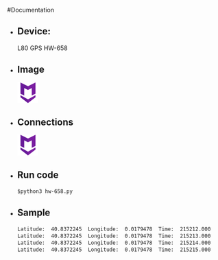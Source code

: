 

#Documentation
  * ## Device:
  
    L80 GPS HW-658 
  
  * ## Image

    ![alt text][device_photo]

  * ## Connections

    ![alt text][Image_connections]

  * ## Run code
        $python3 hw-658.py

  * ## Sample
        Latitude:  40.8372245  Longitude:  0.0179478  Time:  215212.000
        Latitude:  40.8372245  Longitude:  0.0179478  Time:  215213.000
        Latitude:  40.8372245  Longitude:  0.0179478  Time:  215214.000
        Latitude:  40.8372245  Longitude:  0.0179478  Time:  215215.000

  [device_photo]: https://github.com/adam-p/markdown-here/raw/master/src/common/images/icon48.png "Device image"

  [Image_connections]: https://github.com/adam-p/markdown-here/raw/master/src/common/images/icon48.png "Device Connections"



